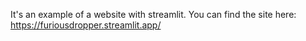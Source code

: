 It's an example of a website with streamlit. You can find the site here: https://furiousdropper.streamlit.app/
